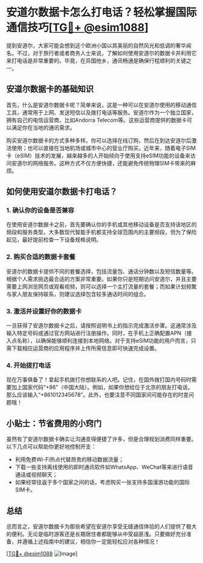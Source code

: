# 安道尔数据卡怎么打电话？轻松掌握国际通信技巧[[TG💪+ @esim1088](https://t.me/s/esim1088)]

提到安道尔，大家可能会想到这个欧洲小国以其美丽的自然风光和低调的奢华闻名。不过，对于旅行者或者商务人士来说，了解如何使用安道尔的数据卡并利用它来打电话是非常重要的。毕竟，在异国他乡，通讯畅通是确保行程顺利的关键之一。

## 安道尔数据卡的基础知识

首先，什么是安道尔数据卡呢？简单来说，这是一种可以在安道尔使用的移动通信工具，通常用于上网、发送短信以及拨打电话等服务。安道尔作为一个独立国家，拥有自己的电信运营商，比如Andorra Telecom等。这些运营商提供的数据卡可以满足你在当地的通讯需求。

购买安道尔数据卡的方式多种多样。你可以选择在线订购，然后在到达安道尔后激活使用；也可以直接在当地机场或城市中心的营业厅购买。近年来，随着电子SIM卡（eSIM）技术的发展，越来越多的人开始倾向于使用支持eSIM功能的设备来访问安道尔的网络服务。这种方式不仅方便快捷，还能避免传统物理SIM卡带来的麻烦。

## 如何使用安道尔数据卡打电话？

### 1. 确认你的设备是否兼容

在使用安道尔数据卡之前，首先要确认你的手机或其他移动设备是否支持该地区的频段和服务类型。大多数现代智能手机都支持全球范围内的主要频段，但为了保险起见，最好提前检查一下设备规格说明。

### 2. 购买合适的数据卡套餐

安道尔的数据卡提供不同的套餐选择，包括流量包、通话分钟数以及短信数量等。根据个人需求挑选最合适的方案非常重要。如果你只是短期访问安道尔，并且主要需要上网浏览网页或观看视频，则可以选择一个主打流量的套餐；而如果计划频繁与家人朋友保持联系，则建议选择包含较多通话时间的组合。

### 3. 激活并设置好你的数据卡

一旦获得了安道尔数据卡之后，请按照说明书上的指示完成激活步骤。这通常涉及输入特定号码或通过官方网站进行注册操作。同时，在手机上正确配置APN（接入点名称），以确保能够顺利连接到本地网络。对于支持eSIM功能的用户而言，只需下载相应运营商的应用程序并上传所需信息即可快速完成设置。

### 4. 开始拨打电话

现在万事俱备了！拿起手机拨打你想联系的人吧。记住，在国外拨打国内号码时需要加上国家代码“+86”（中国大陆）。例如，如果你想给位于北京的朋友打电话，那么应该输入“+861012345678”。此外，也要注意不同国家间可能存在的时差问题哦！

## 小贴士：节省费用的小窍门

虽然有了安道尔数据卡确实让沟通变得便捷了许多，但是合理规划消费同样重要。以下几点可以帮助你更好地控制开支：

- 利用免费Wi-Fi热点代替昂贵的移动数据流量；
- 下载一些支持离线使用的即时通讯软件如WhatsApp、WeChat等来进行语音通话或视频聊天；
- 如果经常往返于多个国家之间的话，考虑购买一张支持多国漫游功能的国际SIM卡。

## 总结

总而言之，安道尔数据卡为那些希望在安道尔享受无缝通信体验的人们提供了极大的便利。无论是临时游客还是长期居住者都能够从中受益匪浅。只要做好充分准备，并遵循上述指南中的建议，相信你一定能轻松应对各种情况！

[[TG💪+ @esim1088](https://t.me/s/esim1088) ![Image](https://i.postimg.cc/4NQfJmqS/Snipaste-2025-05-13-00-14-12.png)]